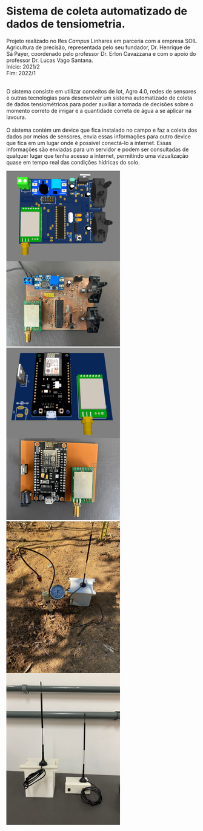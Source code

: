 # Sistema de coleta automatizado de dados de tensiometria.
Projeto realizado no Ifes <i>Campus</i> Linhares em parceria com a empresa SOIL Agricultura de precisão, representada pelo seu fundador, Dr. Henrique de Sá Payer, coordenado pelo professor Dr. Erlon Cavazzana e com o apoio do professor Dr. Lucas Vago Santana.<br>
Início: 2021/2<br>
Fim: 2022/1<br>
<br>

O sistema consiste em utilizar conceitos de Iot, Agro 4.0, redes de sensores e outras tecnologias para desenvolver um sistema automatizado de coleta de dados tensiométricos para poder auxiliar a tomada de decisões sobre o momento correto de  irrigar e a quantidade correta de água a se aplicar na lavoura.<br>
<br>
O sistema contém um device que fica instalado no campo e  faz a coleta dos dados por meios de sensores, envia essas informações para outro device que fica em um lugar onde é possivel conectá-lo a internet. Essas informações são enviadas para um servidor e podem ser consultadas de qualquer lugar que tenha acesso a internet, permitindo uma vizualização quase em tempo real das condições hídricas do solo.<br>

<img align="left"  src="Imagens/placa_3d.png" width="300">
<img  src="Imagens/placa_montada_emissor.jpeg" width="300"><br>
<img  align="left" src="Imagens/3d_receptor.png" width="300">
<img  src="Imagens/placa_montada_receptor.jpeg" width="300"><br>
<img  align="left" src="Imagens/tensi_final.png" width="300">
<img  src="Imagens/prototipos finalizados.jpeg" width="300"><br>
